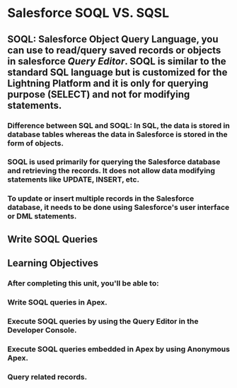 # Salesforce SOQL VS. SQSL
## SOQL: Salesforce Object Query Language,  you can use to read/query saved records or objects in salesforce **_Query Editor_**. SOQL is similar to the standard SQL language but is customized for the Lightning Platform and it is only for querying purpose (SELECT) and not for modifying statements. 
### Difference between SQL and SOQL: In SQL, the data is stored in database tables whereas the data in Salesforce is stored in the form of objects.
### SOQL is used primarily for querying the Salesforce database and retrieving the records. It does not allow data modifying statements like UPDATE, INSERT, etc. 
### To update or insert multiple records in the Salesforce database, it needs to be done using Salesforce's user interface or DML statements.

## **Write SOQL Queries**

## Learning Objectives
### After completing this unit, you'll be able to:
### Write SOQL queries in Apex.
### Execute SOQL queries by using the Query Editor in the Developer Console.
### Execute SOQL queries embedded in Apex by using Anonymous Apex.
### Query related records.

